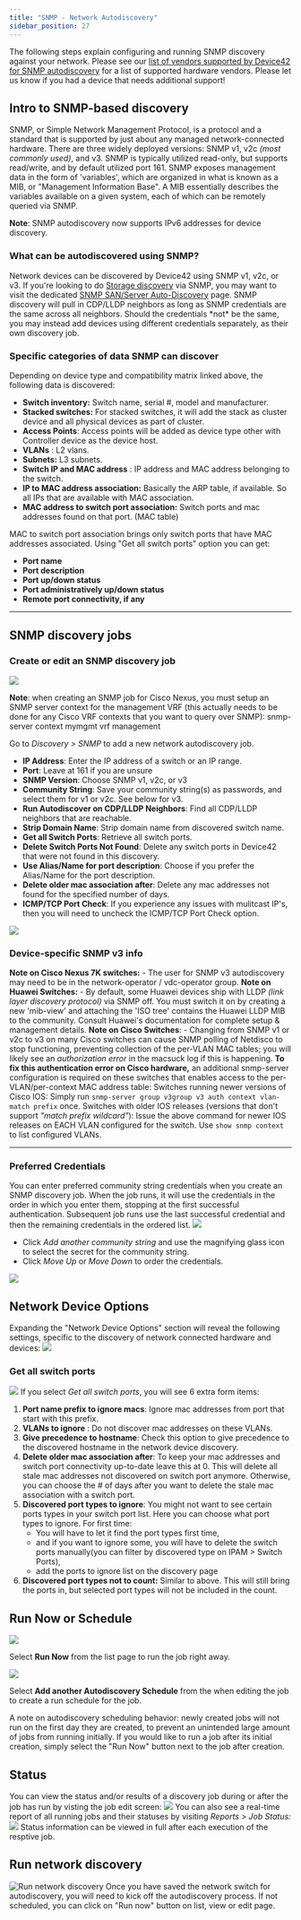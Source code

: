 ```yaml
---
title: "SNMP - Network Autodiscovery"
sidebar_position: 27
---
```


The following steps explain configuring and running SNMP discovery against your network. Please see our [list of vendors supported by Device42 for SNMP autodiscovery](https://docs.device42.com/auto-discovery/vendors-supported-in-snmp-auto-discovery/) for a list of supported hardware vendors. Please let us know if you had a device that needs additional support!

## Intro to SNMP-based discovery

SNMP, or Simple Network Management Protocol, is a protocol and a standard that is supported by just about any managed network-connected hardware. There are three widely deployed versions: SNMP v1, v2c _(most commonly used)_, and v3. SNMP is typically utilized read-only, but supports read/write, and by default utilized port 161. SNMP exposes management data in the form of 'variables', which are organized in what is known as a MIB, or "Management Information Base". A MIB essentially describes the variables available on a given system, each of which can be remotely queried via SNMP.

**Note**: SNMP autodiscovery now supports IPv6 addresses for device discovery.

### What can be autodiscovered using SNMP?

Network devices can be discovered by Device42 using SNMP v1, v2c, or v3. If you're looking to do [Storage discovery](/auto-discovery/snmp-san-server-auto-discovery/) via SNMP, you may want to visit the dedicated [SNMP SAN/Server Auto-Discovery](/auto-discovery/snmp-san-server-auto-discovery/) page. SNMP discovery will pull in CDP/LLDP neighbors as long as SNMP credentials are the same across all neighbors. Should the credentials \*not\* be the same, you may instead add devices using different credentials separately, as their own discovery job.

### Specific categories of data SNMP can discover

Depending on device type and compatibility matrix linked above, the following data is discovered:

- **Switch inventory:** Switch name, serial #, model and manufacturer.
- **Stacked switches:** For stacked switches, it will add the stack as cluster device and all physical devices as part of cluster.
- **Access Points**: Access points will be added as device type other with Controller device as the device host.
- **VLANs** : L2 vlans.
- **Subnets:** L3 subnets.
- **Switch IP and MAC address** : IP address and MAC address belonging to the switch.
- **IP to MAC address association:** Basically the ARP table, if available. So all IPs that are available with MAC association.
- **MAC address to switch port association:** Switch ports and mac addresses found on that port. (MAC table)

MAC to switch port association brings only switch ports that have MAC addresses associated. Using "Get all switch ports" option you can get:

- **Port name**
- **Port description**
- **Port up/down status**
- **Port administratively up/down status**
- **Remote port connectivity, if any**

* * *

## SNMP discovery jobs

### Create or edit an SNMP discovery job

![](/assets/images/SNMP-menuadd-job-700x395.png)

**Note**: when creating an SNMP job for Cisco Nexus, you must setup an SNMP server context for the management VRF (this actually needs to be done for any Cisco VRF contexts that you want to query over SNMP): snmp\-server context mymgmt vrf management

Go to _Discovery > SNMP_ to add a new network autodiscovery job.

- **IP Address**: Enter the IP address of a switch or an IP range.
- **Port**: Leave at 161 if you are unsure
- **SNMP Version**: Choose SNMP v1, v2c, or v3
- **Community String**: Save your community string(s) as passwords, and select them for v1 or v2c. See below for v3.
- **Run Autodiscover on CDP/LLDP Neighbors**: Find all CDP/LLDP neighbors that are reachable.
- **Strip Domain Name**: Strip domain name from discovered switch name.
- **Get all Switch Ports**: Retrieve all switch ports.
- **Delete Switch Ports Not Found**: Delete any switch ports in Device42 that were not found in this discovery.
- **Use Alias/Name for port description**: Choose if you prefer the Alias/Name for the port description.
- **Delete older mac association after**: Delete any mac addresses not found for the specified number of days.
- **ICMP/TCP Port Check**: If you experience any issues with mulitcast IP's, then you will need to uncheck the ICMP/TCP Port Check option.

![](/assets/images/Screen-Shot-2022-05-01-at-2.28.26-PM.png)

### Device-specific SNMP v3 info

**Note on Cisco Nexus 7K switches:** - The user for SNMP v3 autodiscovery may need to be in the network-operator / vdc-operator group. **Note on Huawei Switches:** - By default, some Huawei devices ship with LLDP _(link layer discovery protocol)_ via SNMP off. You must switch it on by creating a new 'mib-view' and attaching the 'ISO tree' contains the Huawei LLDP MIB to the community. Consult Huawei's documentation for complete setup & management details. **Note on Cisco Switches**: - Changing from SNMP v1 or v2c to v3 on many Cisco switches can cause SNMP polling of Netdisco to stop functioning, preventing collection of the per-VLAN MAC tables; you will likely see an _authorization error_ in the macsuck log if this is happening. **To fix this authentication error on Cisco hardware,** an additional snmp-server configuration is required on these switches that enables access to the per-VLAN/per-context MAC address table: Switches running newer versions of Cisco IOS: Simply run `snmp-server group v3group v3 auth context vlan- match prefix` once. Switches with older IOS releases (versions that don't support _"match prefix wildcard"_): Issue the above command for newer IOS releases on EACH VLAN configured for the switch. Use `show snmp context` to list configured VLANs.

* * *

### Preferred Credentials

You can enter preferred community string credentials when you create an SNMP discovery job. When the job runs, it will use the credentials in the order in which you enter them, stopping at the first successful authentication. Subsequent job runs use the last successful credential and then the remaining credentials in the ordered list. ![](/assets/images/SNMP-multi-creds-1-700x338.png)

- Click _Add another community string_ and use the magnifying glass icon to select the secret for the community string.
- Click _Move Up_ or _Move Down_ to order the credentials.

![](/assets/images/v3_creds.png)

## Network Device Options

Expanding the "Network Device Options" section will reveal the following settings, specific to the discovery of network connected hardware and devices: ![](/assets/images/SNMP-add-job-net-device-options-700x323.png)

### Get all switch ports

![](/assets/images/SNMP-add-job-net-device-options-2-700x399.png) If you select _Get all switch ports_, you will see 6 extra form items:

1. **Port name prefix to ignore macs**: Ignore mac addresses from port that start with this prefix.
2. **VLANs to ignore** : Do not discover mac addresses on these VLANs.
3. **Give precedence to hostname**: Check this option to give precedence to the discovered hostname in the network device discovery.
4. **Delete older mac association after**: To keep your mac addresses and switch port connectivity up-to-date leave this at 0. This will delete all stale mac addresses not discovered on switch port anymore. Otherwise, you can choose the # of days after you want to delete the stale mac association with a switch port.
5. **Discovered port types to ignore**: You might not want to see certain ports types in your switch port list. Here you can choose what port types to ignore. For first time:
    - You will have to let it find the port types first time,
    - and if you want to ignore some, you will have to delete the switch ports manually(you can filter by discovered type on IPAM > Switch Ports),
    - add the ports to ignore list on the discovery page
6. **Discovered port types not to count:** Similar to above. This will still bring the ports in, but selected port types will not be included in the count.

## Run Now or Schedule

![](/assets/images/image-700x115.png)

Select **Run Now** from the list page to run the job right away.

![](/assets/images/AD_Blade-Discovery-Run-Schedule.png)

Select **Add another Autodiscovery Schedule** from the when editing the job to create a run schedule for the job.

A note on autodiscovery scheduling behavior: newly created jobs will not run on the first day they are created, to prevent an unintended large amount of jobs from running initially. If you would like to run a job after its initial creation, simply select the "Run Now" button next to the job after creation.

## Status

You can view the status and/or results of a discovery job during or after the job has run by visting the job edit screen: ![](/assets/images/SNMP-job-status-tab-700x233.png) You can also see a real-time report of all running jobs and their statuses by visiting _Reports > Job Status:_ ![](/assets/images/SNMP-job-status-dashboard-700x223.png) Status information can be viewed in full after each execution of the resptive job.

## Run network discovery

![Run network discovery](/assets/images/run_network_discovery-2018v15.png) Once you have saved the network switch for autodiscovery, you will need to kick off the autodiscovery process. If not scheduled, you can click on "Run now" button on list, view or edit page.
